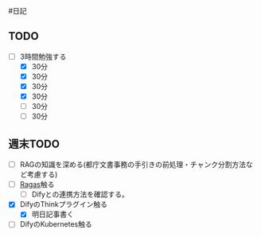 #日記

## TODO
- [ ] 3時間勉強する
	- [x] 30分
	- [x] 30分
	- [x] 30分
	- [x] 30分
	- [ ] 30分
	- [ ] 30分

## 週末TODO
- [ ] RAGの知識を深める(都庁文書事務の手引きの前処理・チャンク分割方法など考慮する)
- [ ] [Ragas](https://docs.ragas.io/en/stable/)触る
	- [ ] Difyとの連携方法を確認する。
- [x] DifyのThinkプラグイン触る
	- [x] 明日記事書く
- [ ] DifyのKubernetes触る